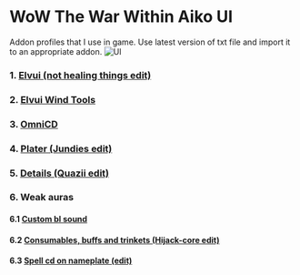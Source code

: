 # WoW The War Within Aiko UI
Addon profiles that I use in game. Use latest version of txt file and import it to an appropriate addon.
![UI](screenshot/1.0.png)

### 1. [Elvui (not healing things edit)](https://github.com/rodion-lezhnyuk/wow-tww-ui/blob/main/elvui/1.0.txt)

### 2. [Elvui Wind Tools](https://github.com/rodion-lezhnyuk/wow-tww-ui/blob/main/elvui-wind-tools/1.0.txt)

### 3. [OmniCD](https://github.com/rodion-lezhnyuk/wow-tww-ui/blob/main/omni-cd/1.0.txt)

### 4. [Plater (Jundies edit)](https://github.com/rodion-lezhnyuk/wow-tww-ui/blob/main/omni-cd/1.0.txt)

### 5. [Details (Quazii edit)](https://github.com/rodion-lezhnyuk/wow-tww-ui/blob/main/details/1.0.txt)

### 6. Weak auras

#### 6.1 [Custom bl sound](https://github.com/rodion-lezhnyuk/wow-tww-ui/blob/main/weak-auras/custom-bl-sound/1.0.txt)

#### 6.2 [Consumables, buffs and trinkets (Hijack-core edit)](https://github.com/rodion-lezhnyuk/wow-tww-ui/blob/main/weak-auras/hijack-core/1.0.txt)

#### 6.3 [Spell cd on nameplate (edit)](https://github.com/rodion-lezhnyuk/wow-tww-ui/tree/main/weak-auras/spell-cd-on-nameplate)